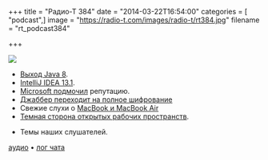 +++
title = "Радио-Т 384"
date = "2014-03-22T16:54:00"
categories = [ "podcast",]
image = "https://radio-t.com/images/radio-t/rt384.jpg"
filename = "rt_podcast384"

+++

![](https://radio-t.com/images/radio-t/rt384.jpg)

* [Выход Java 8](http://www.oracle.com/technetwork/java/javase/8-whats-new-2157071.html).
* [IntelliJ IDEA 13.1](http://habrahabr.ru/company/JetBrains/blog/216667/).
* [Microsoft подмочил](http://www.zdnet.com/how-microsoft-tracked-down-a-spy-who-leaked-its-secrets-7000027545/) репутацию.
* [Джаббер переходит на полное шифрование](http://habrahabr.ru/post/208338/)
* Свежие слухи о  [MacBook и MacBook Air](http://www.macrumors.com/2014/03/21/12-macbook-air-updates-iwatch/)
* [Темная сторона открытых рабочих пространств](http://www.businessweek.com/articles/2014-03-13/too-distracted-to-work-the-dark-side-of-open-offices).
- Темы наших слушателей.

[аудио](https://cdn.radio-t.com/rt_podcast384.mp3) • [лог чата](http://chat.radio-t.com/logs/radio-t-384.html)
<audio src="https://cdn.radio-t.com/rt_podcast384.mp3" preload="none"></audio>